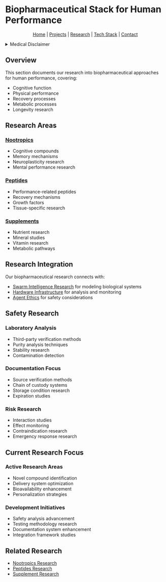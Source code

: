 # Biopharmaceutical Stack for Human Performance

<p align="center">
  <a href="../../README.md">Home</a> | <a href="../../projects/projects.md">Projects</a> | <a href="../../research/research.md">Research</a> | <a href="../../techstack/techstack.md">Tech Stack</a> | <a href="../../contact.md">Contact</a>
</p>

<details>
<summary>Medical Disclaimer</summary>

**IMPORTANT: NOT MEDICAL ADVICE**

The information provided in this documentation and its subfolders is for informational and research purposes only. This is not medical advice. Never make medical decisions without consulting qualified healthcare professionals. The authors and contributors:

1. Are not providing medical advice
2. Make no claims about safety or efficacy
3. Do not endorse any particular compounds or protocols
4. Recommend consulting licensed medical professionals for any health decisions
5. Are not responsible for any health outcomes from using this information

Always consult qualified healthcare professionals before making any medical decisions or starting any supplementation protocol.
</details>

## Overview

This section documents our research into biopharmaceutical approaches for human performance, covering:

- Cognitive function
- Physical performance
- Recovery processes
- Metabolic processes
- Longevity research

## Research Areas

### [Nootropics](./nootropics/README.md)
- Cognitive compounds
- Memory mechanisms
- Neuroplasticity research
- Mental performance research

### [Peptides](./peptides/README.md)
- Performance-related peptides
- Recovery mechanisms
- Growth factors
- Tissue-specific research

### [Supplements](./supplements/README.md)
- Nutrient research
- Mineral studies
- Vitamin research
- Metabolic pathways

## Research Integration

Our biopharmaceutical research connects with:
- [Swarm Intelligence Research](../../research/papers/swarm-intelligence.md) for modeling biological systems
- [Hardware Infrastructure](../infrastructure/hardware.md) for analysis and monitoring
- [Agent Ethics](../../research/hypotheses/swarm-ethics.md) for safety considerations

## Safety Research

### Laboratory Analysis
- Third-party verification methods
- Purity analysis techniques
- Stability research
- Contamination detection

### Documentation Focus
- Source verification methods
- Chain of custody systems
- Storage condition research
- Expiration studies

### Risk Research
- Interaction studies
- Effect monitoring
- Contraindication research
- Emergency response research

## Current Research Focus

### Active Research Areas
- Novel compound identification
- Delivery system optimization
- Bioavailability enhancement
- Personalization strategies

### Development Initiatives
- Safety analysis advancement
- Testing methodology research
- Documentation system enhancement
- Integration framework studies

## Related Research
- [Nootropics Research](./nootropics/README.md)
- [Peptides Research](./peptides/README.md)
- [Supplement Research](./supplements/README.md) 